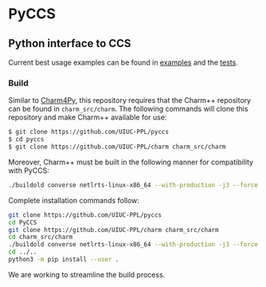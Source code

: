 # PyCCS
## Python interface to CCS

Current best usage examples can be found in [examples](examples/simple_client.py) and the [tests](tests/test_server.py).

### Build
Similar to [Charm4Py](https://github.com/uiuc-ppl/charm4py), this repository requires that the Charm++ repository can be found in ```charm_src/charm```. The following commands will clone this repository and make Charm++ available for use:
```bash
$ git clone https://github.com/UIUC-PPL/pyccs
$ cd pyccs
$ git clone https://github.com/UIUC-PPL/charm charm_src/charm
```

Moreover, Charm++ must be built in the following manner for compatibility with PyCCS:
```bash
./buildold converse netlrts-linux-x86_64 --with-production -j3 --force --build-shared
```

Complete installation commands follow:
```bash
git clone https://github.com/UIUC-PPL/pyccs
cd PyCCS
git clone https://github.com/UIUC-PPL/charm charm_src/charm
cd charm_src/charm
./buildold converse netlrts-linux-x86_64 --with-production -j3 --force --build-shared
cd ../..
python3 -m pip install --user .
```

We are working to streamline the build process.
